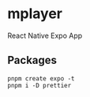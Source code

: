 # mplayer

React Native Expo App


## Packages

```shell
pnpm create expo -t
pnpm i -D prettier

```